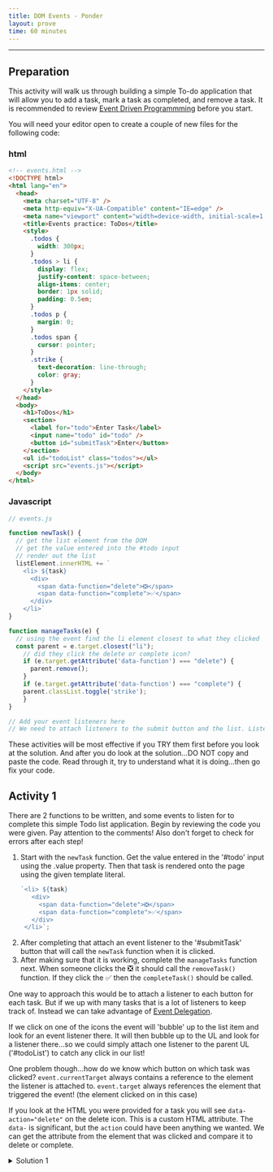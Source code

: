 ```yaml
---
title: DOM Events - Ponder
layout: prove
time: 60 minutes
---
```



- - -

## Preparation

This activity will walk us through building a simple To-do application that will allow you to add a task, mark a task as completed, and remove a task. It is recommended to review [Event Driven Programmming](https://byui-cit.github.io/learning-modules/modules/js/dom-events/prepare1/) before you start.

You will need your editor open to create a couple of new files for the following code:

### html

```html
<!-- events.html -->
<!DOCTYPE html>
<html lang="en">
  <head>
    <meta charset="UTF-8" />
    <meta http-equiv="X-UA-Compatible" content="IE=edge" />
    <meta name="viewport" content="width=device-width, initial-scale=1.0" />
    <title>Events practice: ToDos</title>
    <style>
      .todos {
        width: 300px;
      }
      .todos > li {
        display: flex;
        justify-content: space-between;
        align-items: center;
        border: 1px solid;
        padding: 0.5em;
      }
      .todos p {
        margin: 0;
      }
      .todos span {
        cursor: pointer;
      }
      .strike {
        text-decoration: line-through;
        color: gray;
      }
    </style>
  </head>
  <body>
    <h1>ToDos</h1>
    <section>
      <label for="todo">Enter Task</label>
      <input name="todo" id="todo" />
      <button id="submitTask">Enter</button>
    </section>
    <ul id="todoList" class="todos"></ul>
    <script src="events.js"></script>
  </body>
</html>
```

### Javascript

```javascript
// events.js

function newTask() {
  // get the list element from the DOM
  // get the value entered into the #todo input
  // render out the list 
  listElement.innerHTML += `
    <li> ${task}
      <div>
        <span data-function="delete">❎</span>
        <span data-function="complete">✅</span>
      </div>
    </li>`
}

function manageTasks(e) {
  // using the event find the li element closest to what they clicked
  const parent = e.target.closest("li");
    // did they click the delete or complete icon?
    if (e.target.getAttribute('data-function') === "delete") {
      parent.remove();
    }
    if (e.target.getAttribute('data-function') === "complete") {
    parent.classList.toggle('strike');
    }
}

// Add your event listeners here
// We need to attach listeners to the submit button and the list. Listen for a click, call the 'newTask' function on submit and call the 'manageTasks' function if either of the icons are clicked in the list of tasks.
```

These activities will be most effective if you TRY them first before you look at the solution. And after you do look at the solution...DO NOT copy and paste the code. Read through it, try to understand what it is doing...then go fix your code.

## Activity 1

There are 2 functions to be written, and some events to listen for to complete this simple Todo list application. Begin by reviewing the code you were given. Pay attention to the comments!  Also don't forget to check for errors after each step!

1. Start with the `newTask` function. Get the value entered in the '#todo' input using the .value property. Then that task is rendered onto the page using the given template literal. 
   ```javascript
   `<li> ${task}
      <div>
        <span data-function="delete">❎</span>
        <span data-function="complete">✅</span>
      </div>
    </li>`;
   ```
2. After completing that attach an event listener to the '#submitTask' button that will call the `newTask` function when it is clicked.
3. After making sure that it is working, complete the `manageTasks` function next. When someone clicks the ❎ it should call the `removeTask()` function. If they click the ✅ then the `completeTask()` should be called.

<div class="callout">

One way to approach this would be to attach a listener to each button for each task. But if we up with many tasks that is a lot of listeners to keep track of. Instead we can take advantage of [Event Delegation](https://developer.mozilla.org/en-US/docs/Learn/JavaScript/Building_blocks/Events#event_delegation).

If we click on one of the icons the event will 'bubble' up to the list item and look for an event listener there. It will then bubble up to the UL and look for a listener there...so we could simply attach one listener to the parent UL ('#todoList') to catch any click in our list!

One problem though...how do we know which button on which task was clicked? `event.currentTarget` always contains a reference to the element the listener is attached to. `event.target` always references the element that triggered the event! (the element clicked on in this case)

If you look at the HTML you were provided for a task you will see `data-action="delete"` on the delete icon. This is a custom HTML attribute. The `data-` is significant, but the `action` could have been anything we wanted. We can get the attribute from the element that was clicked and compare it to delete or complete.

 </div>

<details>
<summary>Solution 1</summary>

```javascript
function newTask() {
  // get the list element
    const listElement = document.querySelector('#todoList');
  // get the value entered into the #todo input
    const task = document.querySelector('#todo').value;
  // render out the list
  listElement.innerHTML += `
    <li> ${task}
    <div>
    <span data-function="delete">❎</span>
    <span data-function="complete">✅</span>
    </div>
    </li>`;
}

function manageTasks(e) {
    console.log(e);
  // did they click the delete or complete icon?
  const parent = e.target.closest("li");
  if (e.target.getAttribute("data-function") === "delete") {
    parent.remove();
  }
  if (e.target.getAttribute("data-function") === "complete") {
    parent.classList.toggle("strike");
  }
}

// Add your event listeners here for submit button and the to do list
document.querySelector('#submitTask').addEventListener('click', newTask);
document.querySelector('#todoList').addEventListener('click', manageTasks);
```

</details>

